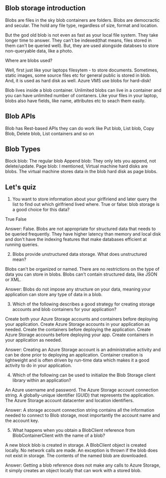 ## Blob storage introduction

Blobs are files in the sky blob containers are folders. Blobs are democractic and secular. The hold any file type, regardless of size, format and location.

But the god old blob is not even as fast as your local file system. They take longer time to answer. They can't be indexed(that means, files stored in them can't be queried well). But, they are used alongside databses to store non-queryable  data, like a photo.

Where are blobs used?

Well, first just like your laptops filesytem - to store documents.
Sometimes, static images, some source files etc for general public is stored in blob.
And, it is used as hard disk as well. Azure VMS use blobs  for hard-disk!

Blob  lives inside a blob container. Unlimited blobs can live in a container and you can have unlimited number  of contaners. Like your files in your laptop, blobs also have fields, like name, attributes etc to seach them easily.

## Blob APIs

Blob has Rest-based APIs they can do work like Put blob, List blob, Copy  Blob,  Delete blob, List containers and so on

## Blob Types

Block blob: The regular blob
Append  blob: They only lets you append, not delete/update.
Page blob: I mentioned, Virtual machine hard  disks are blobs. The virtual machine stores data in the blob hard disk as page blobs.


## Let's quiz

1. You want to store information about your girlfiriend and later query the list to find out which girlfriend lived where. True or false: blob storage is a good choice for this data? 

True
False

Answer: False. Blobs are not appropriate for structured data that needs to be queried frequently. They have higher latency than memory and local disk and don't have the indexing features that make databases efficient at running queries.

2. Blobs provide unstructured data storage. What does unstructured mean? 

Blobs can't be organized or named.
There are no restrictions on the type of data you can store in blobs.
Blobs can't contain structured data, like JSON or XML.

Answer: Blobs do not impose any structure on your data, meaning your application can store any type of data in a blob.

3. Which of the following describes a good strategy for creating storage accounts and blob containers for your application? 

Create both your Azure Storage accounts and containers before deploying your application.
Create Azure Storage accounts in your application as needed. Create the containers before deploying the application.
Create Azure Storage accounts before deploying your app. Create containers in your application as needed.

Answer: Creating an Azure Storage account is an administrative activity and can be done prior to deploying an application. Container creation is lightweight and is often driven by run-time data which makes it a good activity to do in your application.

4. Which of the following can be used to initialize the Blob Storage client library within an application? 

An Azure username and password.
The Azure Storage account connection string.
A globally-unique identifier (GUID) that represents the application.
The Azure Storage account datacenter and location identifiers.

Answer: A storage account connection string contains all the information needed to connect to Blob storage, most importantly the account name and the account key.

5. What happens when you obtain a BlobClient reference from BlobContainerClient with the name of a blob? 

A new block blob is created in storage.
A BlobClient object is created locally. No network calls are made.
An exception is thrown if the blob does not exist in storage.
The contents of the named blob are downloaded.

Answer: Getting a blob reference does not make any calls to Azure Storage, it simply creates an object locally that can work with a stored blob.
